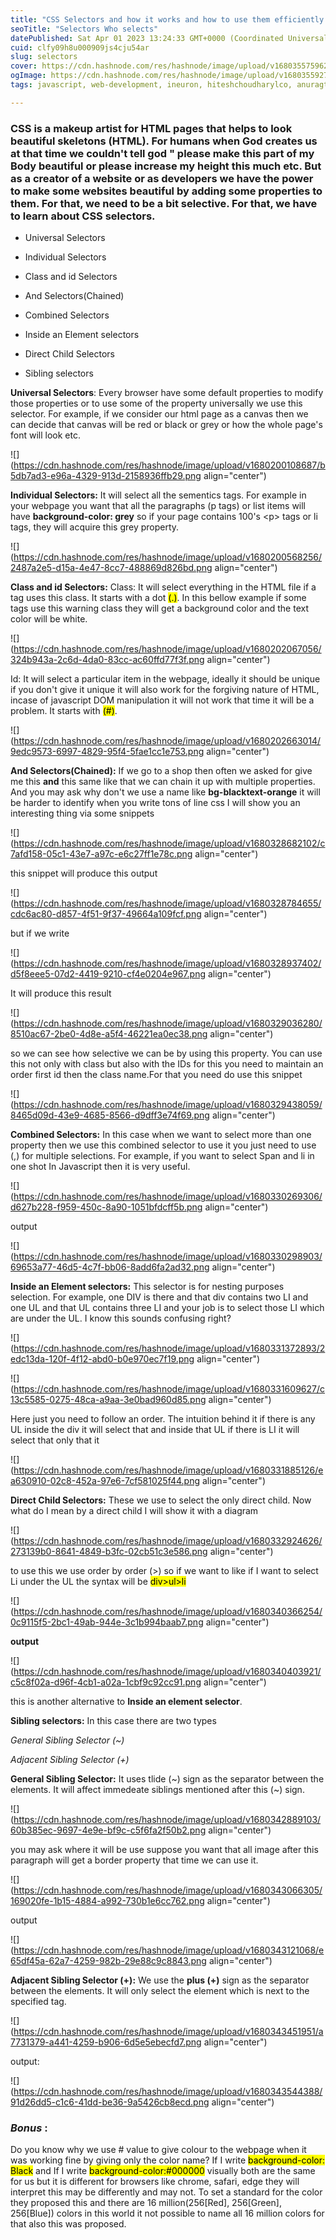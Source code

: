 ```yaml
---
title: "CSS Selectors and how it works and how to use them efficiently."
seoTitle: "Selectors Who selects"
datePublished: Sat Apr 01 2023 13:24:33 GMT+0000 (Coordinated Universal Time)
cuid: clfy09h8u000909js4cju54ar
slug: selectors
cover: https://cdn.hashnode.com/res/hashnode/image/upload/v1680355759621/00cff93e-d8ba-4df6-a57c-737cbad97a6d.jpeg
ogImage: https://cdn.hashnode.com/res/hashnode/image/upload/v1680355927610/bd26c4e7-bf21-4c70-a06e-95a1d9e1834e.jpeg
tags: javascript, web-development, ineuron, hiteshchoudharylco, anuragtiwarime

---
```


### CSS is a makeup artist for HTML pages that helps to look beautiful skeletons (HTML). For humans when God creates us at that time we couldn't tell god " please make this part of my Body beautiful or please increase my height this much etc. But as a creator of a website or as developers we have the power to make some websites beautiful by adding some properties to them. For that, we need to be a bit selective. For that, we have to learn about CSS selectors.

* Universal Selectors
    
* Individual Selectors
    
* Class and id Selectors
    
* And Selectors(Chained)
    
* Combined Selectors
    
* Inside an Element selectors
    
* Direct Child Selectors
    
* Sibling selectors
    

**Universal Selectors**: Every browser have some default properties to modify those properties or to use some of the property universally we use this selector. For example, if we consider our html page as a canvas then we can decide that canvas will be red or black or grey or how the whole page's font will look etc.

![](https://cdn.hashnode.com/res/hashnode/image/upload/v1680200108687/b5db7ad3-e96a-4329-913d-2158936ffb29.png align="center")

**Individual Selectors:** It will select all the sementics tags. For example in your webpage you want that all the paragraphs (p tags) or list items will have **background-color: grey** so if your page contains 100's &lt;p&gt; tags or li tags, they will acquire this grey property.

![](https://cdn.hashnode.com/res/hashnode/image/upload/v1680200568256/2487a2e5-d15a-4e47-8cc7-488869d826bd.png align="center")

**Class and id Selectors:** Class: It will select everything in the HTML file if a tag uses this class. It starts with a dot <mark>(.)</mark>. In this bellow example if some tags use this warning class they will get a background color and the text color will be white.

![](https://cdn.hashnode.com/res/hashnode/image/upload/v1680202067056/324b943a-2c6d-4da0-83cc-ac60ffd77f3f.png align="center")

Id: It will select a particular item in the webpage, ideally it should be unique if you don't give it unique it will also work for the forgiving nature of HTML, incase of javascript DOM manipulation it will not work that time it will be a problem. It starts with <mark>(#)</mark>.

![](https://cdn.hashnode.com/res/hashnode/image/upload/v1680202663014/9edc9573-6997-4829-95f4-5fae1cc1e753.png align="center")

**And Selectors(Chained):** If we go to a shop then often we asked for give me this **and** this same like that we can chain it up with multiple properties. And you may ask why don't we use a name like **bg-blacktext-orange** it will be harder to identify when you write tons of line css I will show you an interesting thing via some snippets

![](https://cdn.hashnode.com/res/hashnode/image/upload/v1680328682102/c7afd158-05c1-43e7-a97c-e6c27ff1e78c.png align="center")

this snippet will produce this output

![](https://cdn.hashnode.com/res/hashnode/image/upload/v1680328784655/cdc6ac80-d857-4f51-9f37-49664a109fcf.png align="center")

but if we write

![](https://cdn.hashnode.com/res/hashnode/image/upload/v1680328937402/d5f8eee5-07d2-4419-9210-cf4e0204e967.png align="center")

It will produce this result

![](https://cdn.hashnode.com/res/hashnode/image/upload/v1680329036280/8510ac67-2be0-4d8e-a5f4-46221ea0ec38.png align="center")

so we can see how selective we can be by using this property. You can use this not only with class but also with the IDs for this you need to maintain an order first id then the class name.For that you need do use this snippet

![](https://cdn.hashnode.com/res/hashnode/image/upload/v1680329438059/8465d09d-43e9-4685-8566-d9dff3e74f69.png align="center")

**Combined Selectors:** In this case when we want to select more than one property then we use this combined selector to use it you just need to use (,) for multiple selections. For example, if you want to select Span and li in one shot In Javascript then it is very useful.

![](https://cdn.hashnode.com/res/hashnode/image/upload/v1680330269306/d627b228-f959-450c-8a90-1051bfdcff5b.png align="center")

output

![](https://cdn.hashnode.com/res/hashnode/image/upload/v1680330298903/69653a77-46d5-4c7f-bb06-8add6fa2ad32.png align="center")

**Inside an Element selectors:** This selector is for nesting purposes selection. For example, one DIV is there and that div contains two LI and one UL and that UL contains three LI and your job is to select those LI which are under the UL. I know this sounds confusing right?

![](https://cdn.hashnode.com/res/hashnode/image/upload/v1680331372893/2edc13da-120f-4f12-abd0-b0e970ec7f19.png align="center")

![](https://cdn.hashnode.com/res/hashnode/image/upload/v1680331609627/c13c5585-0275-48ca-a9aa-3e0bad960d85.png align="center")

Here just you need to follow an order. The intuition behind it if there is any UL inside the div it will select that and inside that UL if there is LI it will select that only that it

![](https://cdn.hashnode.com/res/hashnode/image/upload/v1680331885126/ea630910-02c8-452a-97e6-7cf581025f44.png align="center")

**Direct Child Selectors:** These we use to select the only direct child. Now what do I mean by a direct child I will show it with a diagram

![](https://cdn.hashnode.com/res/hashnode/image/upload/v1680332924626/273139b0-8641-4849-b3fc-02cb51c3e586.png align="center")

to use this we use order by order (&gt;) so if we want to like if I want to select Li under the UL the syntax will be <mark>div&gt;ul&gt;li</mark>

![](https://cdn.hashnode.com/res/hashnode/image/upload/v1680340366254/0c9115f5-2bc1-49ab-944e-3c1b994baab7.png align="center")

**output**

![](https://cdn.hashnode.com/res/hashnode/image/upload/v1680340403921/c5c8f02a-d96f-4cb1-a02a-1cbf9c92cc91.png align="center")

this is another alternative to **Inside an element selector**.

**Sibling selectors:** In this case there are two types

*General Sibling Selector (~)*

*Adjacent Sibling Selector (+)*

**General Sibling Selector:** It uses tlide (~) sign as the separator between the elements. It will affect immedeate siblings mentioned after this (~) sign.

![](https://cdn.hashnode.com/res/hashnode/image/upload/v1680342889103/60b385ec-9697-4e9e-bf9c-c5f6fa2f50b2.png align="center")

you may ask where it will be use suppose you want that all image after this paragraph will get a border property that time we can use it.

![](https://cdn.hashnode.com/res/hashnode/image/upload/v1680343066305/169020fe-1b15-4884-a992-730b1e6cc762.png align="center")

output

![](https://cdn.hashnode.com/res/hashnode/image/upload/v1680343121068/e65df45a-62a7-4259-982b-29e88c9c8843.png align="center")

**Adjacent Sibling Selector (+):** We use the **plus (+)** sign as the separator between the elements. It will only select the element which is next to the specified tag.

![](https://cdn.hashnode.com/res/hashnode/image/upload/v1680343451951/a7731379-a441-4259-b906-6d5e5ebecfd7.png align="center")

output:

![](https://cdn.hashnode.com/res/hashnode/image/upload/v1680343544388/91d26dd5-c1c6-41dd-be36-9a5426cb8ecd.png align="center")

### ***Bonus*** :

Do you know why we use # value to give colour to the webpage when it was working fine by giving only the color name? If I write <mark>background-color: Black</mark> and If I write <mark>background-color:#000000</mark> visually both are the same for us but it is different for browsers like chrome, safari, edge they will interpret this may be differently and may not. To set a standard for the color they proposed this and there are 16 million(256\[Red\], 256\[Green\], 256\[Blue\]) colors in this world it not possible to name all 16 million colors for that also this was proposed.
